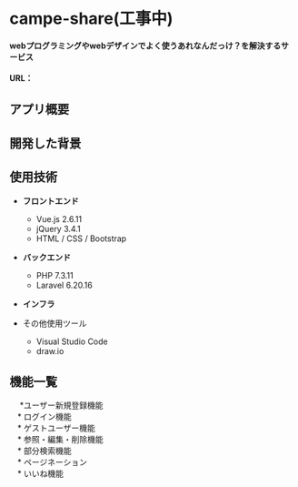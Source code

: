 # campe-share(工事中)

**webプログラミングやwebデザインでよく使うあれなんだっけ？を解決するサービス**
<br><br>
**URL：** 

## アプリ概要


## 開発した背景



## 使用技術

* __フロントエンド__
  * Vue.js 2.6.11
  * jQuery 3.4.1
  * HTML / CSS / Bootstrap

  
* __バックエンド__
  * PHP 7.3.11
  * Laravel 6.20.16

  
* __インフラ__


  
* その他使用ツール
  * Visual Studio Code
  * draw.io


## 機能一覧
　 *ユーザー新規登録機能<br>
 　* ログイン機能<br>
 　* ゲストユーザー機能<br>
 　* 参照・編集・削除機能<br>
 　* 部分検索機能<br>
 　* ページネーション<br>
 　* いいね機能<br>


